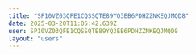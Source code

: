 ```yaml
---
title: "SP10VZ03QFE1CQSSQTE89YQ3EB6PDHZZNKEQJMQD8"
date: 2025-03-20T11:05:42.639Z
user: SP10VZ03QFE1CQSSQTE89YQ3EB6PDHZZNKEQJMQD8
layout: "users"
---
```

    